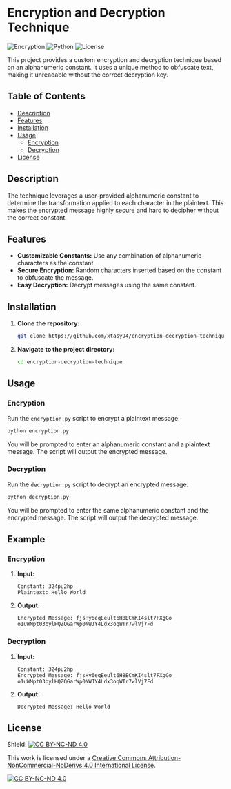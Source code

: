# Encryption and Decryption Technique

![Encryption](https://img.shields.io/badge/Encryption-Algorithm-blue)
![Python](https://img.shields.io/badge/Python-3.8%2B-brightgreen)
![License](https://img.shields.io/badge/License-MIT-yellow)

This project provides a custom encryption and decryption technique based on an alphanumeric constant. It uses a unique method to obfuscate text, making it unreadable without the correct decryption key.

## Table of Contents

- [Description](#description)
- [Features](#features)
- [Installation](#installation)
- [Usage](#usage)
  - [Encryption](#encryption)
  - [Decryption](#decryption)
- [License](#license)

## Description

The technique leverages a user-provided alphanumeric constant to determine the transformation applied to each character in the plaintext. This makes the encrypted message highly secure and hard to decipher without the correct constant.

## Features

- **Customizable Constants:** Use any combination of alphanumeric characters as the constant.
- **Secure Encryption:** Random characters inserted based on the constant to obfuscate the message.
- **Easy Decryption:** Decrypt messages using the same constant.

## Installation

1. **Clone the repository:**
   ```sh
   git clone https://github.com/xtasy94/encryption-decryption-technique.git
   ```
2. **Navigate to the project directory:**
   ```sh
   cd encryption-decryption-technique
   ```

## Usage

### Encryption

Run the `encryption.py` script to encrypt a plaintext message:
```sh
python encryption.py
```
You will be prompted to enter an alphanumeric constant and a plaintext message. The script will output the encrypted message.

### Decryption

Run the `decryption.py` script to decrypt an encrypted message:
```sh
python decryption.py
```
You will be prompted to enter the same alphanumeric constant and the encrypted message. The script will output the decrypted message.

## Example

### Encryption

1. **Input:**
   ```
   Constant: 324pu2hp
   Plaintext: Hello World
   ```
2. **Output:**
   ```
   Encrypted Message: fjsHy6eqEeult6H8ECmKI4slt7FXgGo   o1uWMpt03bylHQZQGarWp0NWJY4Ldx3oqWTr7wlVj7Fd
   ```

### Decryption

1. **Input:**
   ```
   Constant: 324pu2hp
   Encrypted Message: fjsHy6eqEeult6H8ECmKI4slt7FXgGo   o1uWMpt03bylHQZQGarWp0NWJY4Ldx3oqWTr7wlVj7Fd
   ```
2. **Output:**
   ```
   Decrypted Message: Hello World
   ```

## License

Shield: [![CC BY-NC-ND 4.0][cc-by-nc-nd-shield]][cc-by-nc-nd]

This work is licensed under a
[Creative Commons Attribution-NonCommercial-NoDerivs 4.0 International License][cc-by-nc-nd].

[![CC BY-NC-ND 4.0][cc-by-nc-nd-image]][cc-by-nc-nd]

[cc-by-nc-nd]: http://creativecommons.org/licenses/by-nc-nd/4.0/
[cc-by-nc-nd-image]: https://licensebuttons.net/l/by-nc-nd/4.0/88x31.png
[cc-by-nc-nd-shield]: https://img.shields.io/badge/License-CC%20BY--NC--ND%204.0-lightgrey.svg
